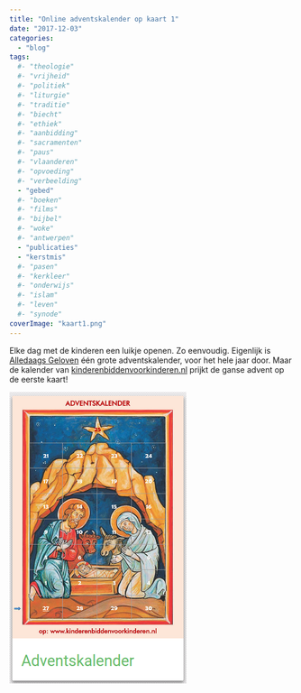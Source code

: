 ```yaml
---
title: "Online adventskalender op kaart 1"
date: "2017-12-03"
categories: 
  - "blog"
tags:
  #- "theologie"
  #- "vrijheid"
  #- "politiek"
  #- "liturgie"
  #- "traditie"
  #- "biecht"
  #- "ethiek"
  #- "aanbidding"
  #- "sacramenten"
  #- "paus"
  #- "vlaanderen"
  #- "opvoeding"
  #- "verbeelding"
  - "gebed"
  #- "boeken"
  #- "films"
  #- "bijbel"
  #- "woke"
  #- "antwerpen"
  - "publicaties"
  - "kerstmis"
  #- "pasen"
  #- "kerkleer"
  #- "onderwijs"
  #- "islam"
  #- "leven"
  #- "synode"
coverImage: "kaart1.png"
---
```


Elke dag met de kinderen een luikje openen. Zo eenvoudig. Eigenlijk is [Alledaags Geloven](http://alledaags.gelovenleren.net/) één grote adventskalender, voor het hele jaar door. Maar de kalender van [kinderenbiddenvoorkinderen.nl](http://www.rkactiviteiten.nl/kinderenbiddenvoorkinderen/?p=kinderhoek) prijkt de ganse advent op de eerste kaart!

[![](images/adventskalender.png)](http://alledaags.gelovenleren.net/)
